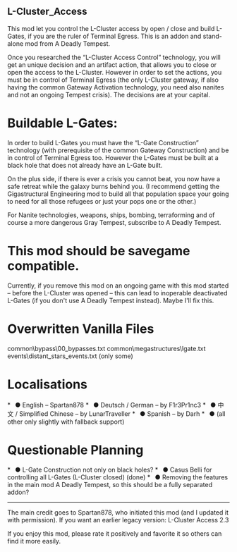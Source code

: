##  L-Cluster_Access


This mod let you control the L-Cluster access by open / close and build L-Gates, if you are the ruler of Terminal Egress. This is an addon and stand-alone mod from A Deadly Tempest.


Once you researched the “L-Cluster Access Control” technology, you will get an unique decision and an artifact action, that allows you to close or open the access to the L-Cluster. However in order to set the actions, you must be in control of Terminal Egress (the only L-Cluster gateway, if also having the common Gateway Activation technology, you need also nanites and not an ongoing Tempest crisis). The decisions are at your capital.


#   Buildable L-Gates:

In order to build L-Gates you must have the “L-Gate Construction” technology (with prerequisite of the common Gateway Construction) and be in control of Terminal Egress too. However the L-Gates must be built at a black hole that does not already have an L-Gate built. 

On the plus side, if there is ever a crisis you cannot beat, you now have a safe retreat while the galaxy burns behind you. (I recommend getting the Gigastructural Engineering mod to build all that population space your going to need for all those refugees or just your pops one or the other.)

For Nanite technologies, weapons, ships, bombing, terraforming and of course a more dangerous Gray Tempest, subscribe to A Deadly Tempest.


#   This mod should be savegame compatible.

Currently, if you remove this mod on an ongoing game with this mod started – before the L-Cluster was opened – this can lead to inoperable deactivated L-Gates (if you don't use A Deadly Tempest instead). Maybe I'll fix this.

#   Overwritten Vanilla Files

common\bypass\00_bypasses.txt
common\megastructures\lgate.txt
events\distant_stars_events.txt (only some)

#   Localisations

*⠀● English – Spartan878
*⠀● Deutsch / German – by F1r3Pr1nc3
*⠀● 中文 / Simplified Chinese – by LunarTraveller
*⠀● Spanish – by Darh
*⠀● (all other only slightly with fallback support)

#   Questionable Planning

*⠀● L-Gate Construction not only on black holes?
*⠀● Casus Belli for controlling all L-Gates (L-Cluster closed) (done)
*⠀● Removing the features in the main mod A Deadly Tempest, so this should be a fully separated addon?

---------------------------------------------------------------------------------------------------

The main credit goes to Spartan878, who initiated this mod (and I updated it with permission).
If you want an earlier legacy version: L-Cluster Access 2.3


If you enjoy this mod, please rate it positively and favorite it so others can find it more easily.
